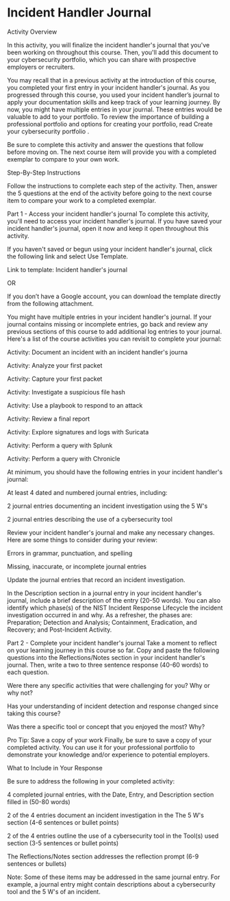 # Incident Handler Journal

Activity Overview

In this activity, you will finalize the incident handler's journal that you've been working on throughout this course. Then, you'll add this document to your cybersecurity portfolio, which you can share with prospective employers or recruiters.

You may recall that in 
a previous activity
 at the introduction of this course, you completed your first entry in your incident handler's journal. As you progressed through this course, you used your incident handler’s journal to apply your documentation skills and keep track of your learning journey. By now, you might have multiple entries in your journal. These entries would be valuable to add to your portfolio. To review the importance of building a professional portfolio and options for creating your portfolio, read 
Create your cybersecurity portfolio
.

Be sure to complete this activity and answer the questions that follow before moving on. The next course item will provide you with a completed exemplar to compare to your own work. 

Step-By-Step Instructions

Follow the instructions to complete each step of the activity. Then, answer the 5 questions at the end of the activity before going to the next course item to compare your work to a completed exemplar.

Part 1 - Access your incident handler's journal
To complete this activity, you'll need to access your incident handler's journal. If you have saved your incident handler's journal, open it now and keep it open throughout this activity.

If you haven't saved or begun using your incident handler's journal, click the following link and select Use Template. 

Link to template: 
Incident handler's journal

OR

If you don’t have a Google account, you can download the template directly from the following attachment.


You might have multiple entries in your incident handler's journal. If your journal contains missing or incomplete entries, go back and review any previous sections of this course to add additional log entries to your journal. Here's a list of the course activities you can revisit to complete your journal:

Activity: Document an incident with an incident handler's journa

Activity: Analyze your first packet

Activity: Capture your first packet

Activity: Investigate a suspicious file hash

Activity: Use a playbook to respond to an attack

Activity: Review a final report

Activity: Explore signatures and logs with Suricata

Activity: Perform a query with Splunk

Activity: Perform a query with Chronicle

At minimum, you should have the following entries in your incident handler's journal:

At least 4 dated and numbered journal entries, including:

2 journal entries documenting an incident investigation using the 5 W's

2 journal entries describing the use of a cybersecurity tool

Review your incident handler's journal and make any necessary changes. Here are some things to consider during your review:

Errors in grammar, punctuation, and spelling

Missing, inaccurate, or incomplete journal entries

Update the journal entries that record an incident investigation. 

In the Description section in a journal entry in your incident handler's journal, include a brief description of the entry (20-50 words). You can also identify which phase(s) of the NIST Incident Response Lifecycle the incident investigation occurred in and why. As a refresher, the phases are: Preparation; Detection and Analysis; Containment, Eradication, and Recovery; and Post-Incident Activity. 

Part 2 - Complete your incident handler's journal
Take a moment to reflect on your learning journey in this course so far. Copy and paste the following questions into the Reflections/Notes section in your incident handler's journal. Then, write a two to three sentence response (40-60 words) to each question.

Were there any specific activities that were challenging for you? Why or why not?

Has your understanding of incident detection and response changed since taking this course?

Was there a specific tool or concept that you enjoyed the most? Why?

Pro Tip: Save a copy of your work
Finally, be sure to save a copy of your completed activity. You can use it for your professional portfolio to demonstrate your knowledge and/or experience to potential employers.

What to Include in Your Response

Be sure to address the following in your completed activity: 

4 completed journal entries, with the Date, Entry, and Description section filled in (50-80 words)

2 of the 4 entries document an incident investigation in the The 5 W's section (4-6 sentences or bullet points)

2 of the 4 entries outline the use of a cybersecurity tool in the Tool(s) used section (3-5 sentences or bullet points)


The Reflections/Notes section addresses the reflection prompt (6-9 sentences or bullets)

Note: Some of these items may be addressed in the same journal entry. For example, a journal entry might contain descriptions about a cybersecurity tool and the 5 W's of an incident.

